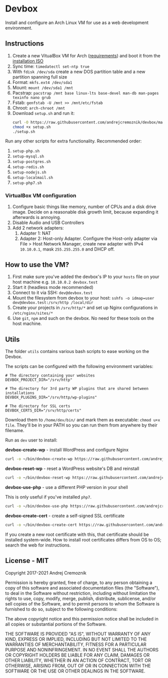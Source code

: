 # Devbox

Install and configure an Arch Linux VM for use as a web development environment.


## Instructions

1. Create a new VitualBox VM for Arch ([requirements](#virtualbox-vm-configuration)) and boot it from the [installation ISO](https://archlinux.org/download/)
2. Sync time: `timedatectl set-ntp true`
3. With `fdisk /dev/sda` create a new DOS partition table and a new partition spanning full size
4. Format: `mkfs.ext4 /dev/sda1`
5. Mount: `mount /dev/sda1 /mnt`
6. Pacstrap: `pacstrap /mnt base linux-lts base-devel man-db man-pages texinfo nano grub`
7. Fstab: `genfstab -U /mnt >> /mnt/etc/fstab`
8. Chroot: `arch-chroot /mnt`
9. Download `setup.sh` and run it:
   ```sh
   curl -O https://raw.githubusercontent.com/andrejcremoznik/devbox/master/setup.sh
   chmod +x setup.sh
   ./setup.sh
   ```

Run any other scripts for extra functionality. Recommended order:

1. `setup-php.sh`
2. `setup-mysql.sh`
3. `setup-postgres.sh`
4. `setup-redis.sh`
5. `setup-nodejs.sh`
6. `setup-localmail.sh`
7. `setup-php7.sh`


### VirtualBox VM configuration

1. Configure basic things like memory, number of CPUs and a disk drive image. Decide on a reasonable disk growth limit, because expanding it afterwards is annoying.
2. Disable Audio and USB Controllers
3. Add 2 network adapters:
   1. Adapter 1: NAT
   2. Adapter 2: Host-only Adapter. Configure the Host-only adapter via File > Host Network Manager, create new adapter with IPv4 `10.10.0.1`, mask `255.255.255.0` and DHCP off.


## How to use the VM?

1. First make sure you've added the devbox's IP to your `hosts` file on your host machine e.g. `10.10.0.2 devbox.test`
2. Start it (headless mode recommended)
3. Connect to it via SSH: `dev@devbox.test`
4. Mount the filesystem from devbox to your host: `sshfs -o idmap=user dev@devbox.test:/srv/http /local/dir`
5. Create your projects in `/srv/http/*` and set up Nginx configurations in `/etc/nginx/sites/*`
6. Use `git`, `npm` and such on the devbox. No need for these tools on the host machine.


## Utils

The folder `utils` contains various bash scripts to ease working on the Devbox.

The scripts can be configured with the following environment variables:

```
# The directory containing your websites
DEVBOX_PROJECT_DIR="/srv/http"

# The directory for 3rd party WP plugins that are shared between installations
DEVBOX_PLUGINS_DIR="/srv/http/wp-plugins"

# The directory for SSL certs
DEVBOX_CERTS_DIR="/srv/http/certs"
```

Download them to `/home/dev/bin/` and mark them as executable: `chmod u+x file`. They'll be in your PATH so you can run them from anywhere by their filename.

Run as `dev` user to install:

**devbox-create-wp** - install WordPress and configure Nginx

```sh
curl -o ~/bin/devbox-create-wp https://raw.githubusercontent.com/andrejcremoznik/devbox/master/utils/devbox-create-wp && chmod u+x ~/bin/devbox-create-wp
```

**devbox-reset-wp** - reset a WordPress website's DB and reinstall

```sh
curl -o ~/bin/devbox-reset-wp https://raw.githubusercontent.com/andrejcremoznik/devbox/master/utils/devbox-reset-wp && chmod u+x ~/bin/devbox-reset-wp
```

**devbox-use-php** - use a different PHP version in your shell

This is only useful if you've installed `php7`.

```sh
curl -o ~/bin/devbox-use-php https://raw.githubusercontent.com/andrejcremoznik/devbox/master/utils/devbox-use-php && chmod u+x ~/bin/devbox-use-php
```

**devbox-create-cert** - create a self-signed SSL certificate

```sh
curl -o ~/bin/devbox-create-cert https://raw.githubusercontent.com/andrejcremoznik/devbox/master/utils/devbox-create-cert && chmod u+x ~/bin/devbox-create-cert
```

If you create a new root certificate with this, that certificate should be installed system-wide. How to install root certificates differs from OS to OS; search the web for instructions.


## License - MIT

Copyright 2017-2021 Andrej Cremoznik

Permission is hereby granted, free of charge, to any person obtaining a copy of this software and associated documentation files (the "Software"), to deal in the Software without restriction, including without limitation the rights to use, copy, modify, merge, publish, distribute, sublicense, and/or sell copies of the Software, and to permit persons to whom the Software is furnished to do so, subject to the following conditions:

The above copyright notice and this permission notice shall be included in all copies or substantial portions of the Software.

THE SOFTWARE IS PROVIDED "AS IS", WITHOUT WARRANTY OF ANY KIND, EXPRESS OR IMPLIED, INCLUDING BUT NOT LIMITED TO THE WARRANTIES OF MERCHANTABILITY, FITNESS FOR A PARTICULAR PURPOSE AND NONINFRINGEMENT. IN NO EVENT SHALL THE AUTHORS OR COPYRIGHT HOLDERS BE LIABLE FOR ANY CLAIM, DAMAGES OR OTHER LIABILITY, WHETHER IN AN ACTION OF CONTRACT, TORT OR OTHERWISE, ARISING FROM, OUT OF OR IN CONNECTION WITH THE SOFTWARE OR THE USE OR OTHER DEALINGS IN THE SOFTWARE.
